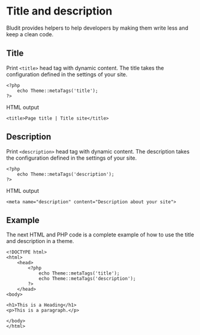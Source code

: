 # Title and description
<!-- position: 4 -->

Bludit provides helpers to help developers by making them write less and keep a clean code.

<h2 id="title">Title</h2>

Print `<title>` head tag with dynamic content. The title takes the configuration defined in the settings of your site.
```
<?php
	echo Theme::metaTags('title');
?>
```

HTML output
```
<title>Page title | Title site</title>
```

<h2 id="description">Description</h2>

Print `<description>` head tag with dynamic content. The description takes the configuration defined in the settings of your site.
```
<?php
	echo Theme::metaTags('description');
?>
```

HTML output
```
<meta name="description" content="Description about your site">
```

<h2 id="example">Example</h2>

The next HTML and PHP code is a complete example of how to use the title and description in a theme.

```
<!DOCTYPE html>
<html>
	<head>
		<?php
			echo Theme::metaTags('title');
			echo Theme::metaTags('description');
		?>
	</head>
<body>

<h1>This is a Heading</h1>
<p>This is a paragraph.</p>

</body>
</html>
```
